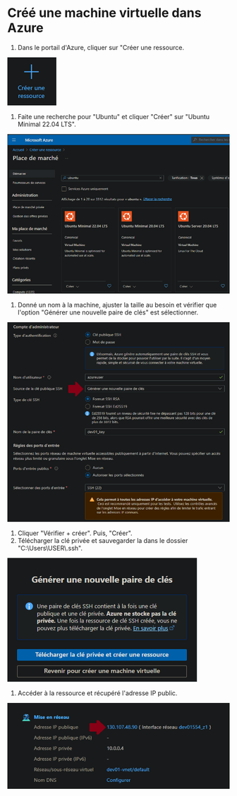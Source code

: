 # Créé une machine virtuelle dans Azure
1. Dans le portail d'Azure, cliquer sur "Créer une ressource. <br>
<img src="./images/Azure - Create ressource button.png">

1. Faite une recherche pour "Ubuntu" et cliquer "Créer" sur "Ubuntu Minimal 22.04 LTS". <br>
<img src="./images/Azure - Search ubuntu in market.png">

1. Donné un nom à la machine, ajuster la taille au besoin et vérifier que l'option "Générer une nouvelle paire de clés" est sélectionner. <br>
<img src="./images/Azure - VM form.png">

1. Cliquer "Vérifier + créer". Puis, "Créer". <br>
1. Télécharger la clé privée et sauvegarder la dans le dossier "C:\Users\USER\\.ssh". <br>
<img src="./images/Azure - Download ssh key.png">

1. Accéder à la ressource et récupéré l'adresse IP public. <br>
<img src="./images/Azure - Public IP address.png">